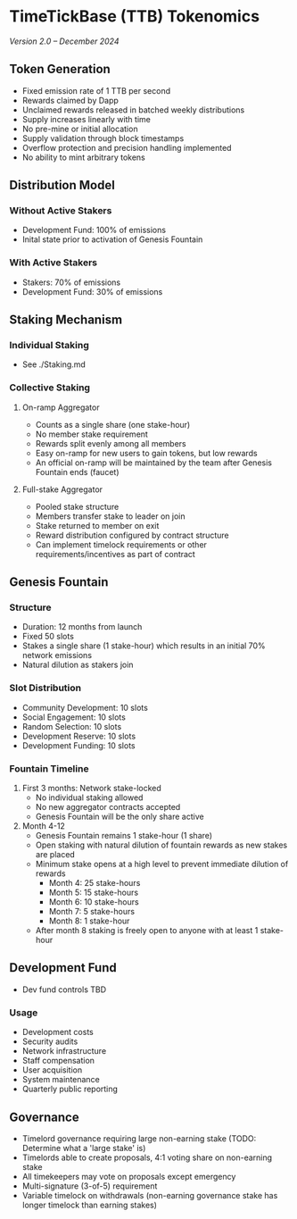 # TimeTickBase (TTB) Tokenomics
*Version 2.0 – December 2024*

## Token Generation
- Fixed emission rate of 1 TTB per second
- Rewards claimed by Dapp
- Unclaimed rewards released in batched weekly distributions
- Supply increases linearly with time
- No pre-mine or initial allocation
- Supply validation through block timestamps
- Overflow protection and precision handling implemented
- No ability to mint arbitrary tokens

## Distribution Model

### Without Active Stakers
- Development Fund: 100% of emissions
- Inital state prior to activation of Genesis Fountain

### With Active Stakers
- Stakers: 70% of emissions
- Development Fund: 30% of emissions

## Staking Mechanism

### Individual Staking
  - See ./Staking.md

### Collective Staking
1. On-ramp Aggregator
   - Counts as a single share (one stake-hour)
   - No member stake requirement
   - Rewards split evenly among all members
   - Easy on-ramp for new users to gain tokens, but low rewards
   - An official on-ramp will be maintained by the team after Genesis Fountain ends (faucet)

2. Full-stake Aggregator
   - Pooled stake structure
   - Members transfer stake to leader on join
   - Stake returned to member on exit
   - Reward distribution configured by contract structure
   - Can implement timelock requirements or other requirements/incentives as part of contract

## Genesis Fountain

### Structure
- Duration: 12 months from launch
- Fixed 50 slots
- Stakes a single share (1 stake-hour) which results in an initial 70% network emissions
- Natural dilution as stakers join

### Slot Distribution
- Community Development: 10 slots
- Social Engagement: 10 slots
- Random Selection: 10 slots
- Development Reserve: 10 slots
- Development Funding: 10 slots

### Fountain Timeline
1. First 3 months: Network stake-locked
   - No individual staking allowed
   - No new aggregator contracts accepted
   - Genesis Fountain will be the only share active
2. Month 4-12
   - Genesis Fountain remains 1 stake-hour (1 share)
   - Open staking with natural dilution of fountain rewards as new stakes are placed
   - Minimum stake opens at a high level to prevent immediate dilution of rewards
     - Month 4: 25 stake-hours
     - Month 5: 15 stake-hours
     - Month 6: 10 stake-hours
     - Month 7: 5 stake-hours
     - Month 8: 1 stake-hour
   - After month 8 staking is freely open to anyone with at least 1 stake-hour

## Development Fund
- Dev fund controls TBD

### Usage
- Development costs
- Security audits
- Network infrastructure
- Staff compensation
- User acquisition
- System maintenance
- Quarterly public reporting

## Governance
- Timelord governance requiring large non-earning stake (TODO: Determine what a 'large stake' is)
- Timelords able to create proposals, 4:1 voting share on non-earning stake
- All timekeepers may vote on proposals except emergency
- Multi-signature (3-of-5) requirement
- Variable timelock on withdrawals (non-earning governance stake has longer timelock than earning stakes)